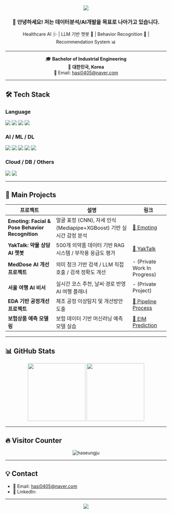 <!-- 메인 헤더 배너 -->
<div align="center">
  <img src="https://capsule-render.vercel.app/api?type=waving&color=6A5ACD&height=200&section=header&text=Welcome%20to%20My%20GitHub!&fontSize=40&fontColor=ffffff&animation=fadeIn" />
</div>

<div align="center">

### 👋 안녕하세요! 저는 데이터분석/AI개발을 목표로 나아가고 있습니다.
Healthcare AI 🩺 | LLM 기반 챗봇 🤖 | Behavior Recognition 🎯 | Recommendation System 📊

---

🎓 **Bachelor of Industrial Engineering**  
📍 **대한민국, Korea**  
📧 Email: hasi0405@naver.com

</div>

---

## 🛠 Tech Stack

### Language
<p>
  <img src="https://img.shields.io/badge/Python-3776AB?style=flat-square&logo=Python&logoColor=white"/>
  <img src="https://img.shields.io/badge/SQL-4479A1?style=flat-square&logo=MySQL&logoColor=white"/>
  <img src="https://img.shields.io/badge/HTML-E34F26?style=flat-square&logo=HTML5&logoColor=white"/>
  <img src="https://img.shields.io/badge/CSS-1572B6?style=flat-square&logo=CSS3&logoColor=white"/>
</p>

### AI / ML / DL
<p>
  <img src="https://img.shields.io/badge/Pandas-150458?style=flat-square&logo=Pandas&logoColor=white"/>
  <img src="https://img.shields.io/badge/Scikit--Learn-F7931E?style=flat-square&logo=scikitlearn&logoColor=white"/>
  <img src="https://img.shields.io/badge/TensorFlow-FF6F00?style=flat-square&logo=TensorFlow&logoColor=white"/>
  <img src="https://img.shields.io/badge/PyTorch-EE4C2C?style=flat-square&logo=PyTorch&logoColor=white"/>
  <img src="https://img.shields.io/badge/LangChain-000000?style=flat-square"/>
</p>

### Cloud / DB / Others
<p>
  <img src="https://img.shields.io/badge/SQLite-003B57?style=flat-square&logo=SQLite&logoColor=white"/>
  <img src="https://img.shields.io/badge/HuggingFace-FFBF00?style=flat-square&logo=HuggingFace&logoColor=white"/>
</p>

---

## 💼 Main Projects

| 프로젝트 | 설명 | 링크 |
|---|---|---|
| **Emoting: Facial & Pose Behavior Recognition** | 얼굴 표정 (CNN), 자세 인식 (Mediapipe+XGBoost) 기반 실시간 감정 분석 | [🔗 Emoting](https://github.com/haseungju/Emoting_Emotional_Recognition) |
| **YakTalk: 약물 상담 AI 챗봇** | 500개 의약품 데이터 기반 RAG 시스템 / 부작용 응급도 평가 | [🔗 YakTalk](https://github.com/haseungju/Medicine_Chat) |
| **MedDose AI 개선 프로젝트** | 의미 청크 기반 검색 / LLM 직접 호출 / 검색 정확도 개선 | - (Private Work In Progress) |
| **서울 여행 AI 비서** | 실시간 코스 추천, 날씨·경로 반영 AI 여행 플래너 | - (Private Project) |
| **EDA 기반 공정개선 프로젝트** | 제조 공정 이상탐지 및 개선방안 도출 | [🔗 Pipeline Process](https://github.com/haseungju/Pipeline_Process_Improvement) |
| **보험상품 예측 모델링** | 보험 데이터 기반 머신러닝 예측 모델 실습 | [🔗 EIM Prediction](https://github.com/haseungju/EIM_Prediction) |

---

## 📊 GitHub Stats

<p align="center">
  <img src="https://github-readme-stats.vercel.app/api?username=haseungju&show_icons=true&theme=radical" height="180"/>
  <img src="https://github-readme-stats.vercel.app/api/top-langs/?username=haseungju&layout=compact&theme=radical" height="180"/>
</p>

---

## 🔥 Visitor Counter

<p align="center">
  <img src="https://komarev.com/ghpvc/?username=haseungju&label=Profile%20views&color=0e75b6&style=flat" alt="haseungju" />
</p>

---

## 💡 Contact

- 📧 Email: hasi0405@naver.com
- 💼 LinkedIn:

---

<div align="center">
  <img src="https://capsule-render.vercel.app/api?type=waving&color=6A5ACD&height=120&section=footer"/>
</div>
